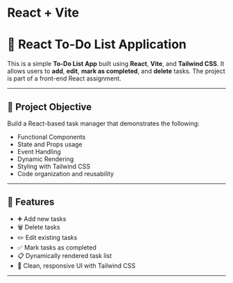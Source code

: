 # React + Vite

# 📝 React To-Do List Application

This is a simple **To-Do List App** built using **React**, **Vite**, and **Tailwind CSS**. It allows users to **add**, **edit**, **mark as completed**, and **delete** tasks. The project is part of a front-end React assignment.

---

## 📌 Project Objective

Build a React-based task manager that demonstrates the following:
- Functional Components
- State and Props usage
- Event Handling
- Dynamic Rendering
- Styling with Tailwind CSS
- Code organization and reusability

---

## 🚀 Features

- ➕ Add new tasks
- 🗑️ Delete tasks
- ✏️ Edit existing tasks
- ✅ Mark tasks as completed
- 📋 Dynamically rendered task list
- 🎨 Clean, responsive UI with Tailwind CSS

---
